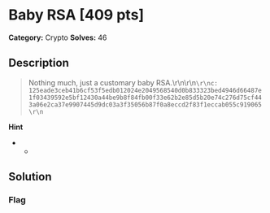 # Baby RSA [409 pts]

**Category:** Crypto
**Solves:** 46

## Description
>Nothing much, just a customary baby RSA.\r\n\r\n```\r\nc: 125eade3ceb41b6cf53f5edb012024e2049568540d0b833323bed4946d66487e1f03439592e5bf12430a44be9b8f84fb00f33e62b2e85d5b20e74c276d75cf443a06e2ca37e9907445d9dc03a3f35056b87f0a8eccd2f83f1eccab055c919065\r\n```

**Hint**
* -

## Solution

### Flag

